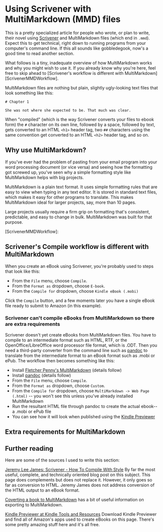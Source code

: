 # Using Scrivener with MultiMarkdown (MMD) files

This is a pretty specialized article for people who wrote, or plan to write, their novel using 
[Scrivener](https://www.literatureandlatte.com/scrivener.php) and MultiMarkdown files (which end in `.mmd`). Expect this to get technical, right down to running programs from your computer's command line. If this all sounds like gobbledegook, now's a good time to read another section.

What follows is a tiny, inadequate overview of how MultiMarkdown works and why you might wish to use it. If you already know why you're here, feel free to skip ahead to [Scrivener's workflow is different with MultiMarkdown][ScrivenerMMDWorkflow].

MultiMarkdown files are nothing but plain, slightly ugly-looking text files that look something like this:

```
# Chapter 1

She was not where she expected to be. That much was clear.

```

When "compiled" (which is the way Scrivener converts your files to ebook form) the `#` character
on its own line, followed by a space, followed by text, gets converted to an HTML `<h1>` header tag,
two `##` characters using the same convention get converted to an HTML `<h2>` header tag, and so on.

## Why use MultiMarkdown?

If you've ever had the problem of pasting from your email program into your word processing document (or vice versa) and seeing how the formatting got screwed up, you've seen why a simple formatting style like MultiMarkdown helps with big projects. 

MultiMarkdown is a plain text format. It uses simple formatting rules that are easy to view when typing in any text editor. It is stored in standard text files, which makes it easy for other programs to translate. This makes MultiMarkdown ideal for larger projects, say, more than 10 pages.

Large projects usually require a firm grip on formatting that's consistent, predictable, and easy to change in bulk. MultiMarkdown was built for that purpose.

[ScrivenerMMDWorkflow]:

## Scrivener's Compile workflow is different with MultiMarkdown

When you create an eBook using Scrivener, you're probably used to steps that look like this:

* From the `File` menu, choose `Compile`.
* From the `Format as` dropdown, choose `E-book`.
* From the `Compile for` dropdown, choose `Kindle eBook (.mobi)`

Click the `Compile` button, and a few moments later you have a single eBook file ready to submit to Amazon (in this example).

### Scrivener can't compile eBooks from MultiMarkdown so there are extra requirements

Scrivener doesn't yet create eBooks from MultiMarkdown files. You have to compile to an intermediate format such as HTML, RTF, or the OpenOffice/LibreOffice word processor file format, which is .ODT. Then you need a third-party converter from the command line such as [pandoc](http://pandoc.org) to translate from the intermediate format to an eBook format such as .mobi or ePub. The workflow then becomes something like this:

* Install [Fletcher Penny's MultiMarkdown](http://fletcherpenney.net/multimarkdown/) (details follow)
* Install [pandoc](http://pandoc.org/installing.html) (details follow)
* From the `File` menu, choose `Compile`.
* From the `Format as` dropdown, choose `Custom`.
* From the `Compile for` dropdown, choose `MultiMarkdown -> Web Page (.html)` -- you won't see this unless you've already installed MultiMarkdown
* Run the resultant HTML file through pandoc to create the actual ebook--a .mobi or ePub file
* You can see how it will look when published using the [Kindle Previewer](https://kdp.amazon.com/help?topicId=A3IWA2TQYMZ5J6#kindlepreviewer)


## Extra requirements for MultiMarkdown

## Further reading

Here are some of the sources I used to write this section:

[Jeremy Lee James: Scrivener - How To Compile With Style](http://jeremyleejames.com/scrivener-how-to-compile-with-style-tutorial/) By far the most useful, complete, and technically oriented blog post on this subject. This page does complements but does not replace it. However, it only goes so far as conversion to HTML. Jeremy James does not address conversion of the HTML output to an eBook format.

[Coverting a book to MultiMarkdown](http://support.fletcherpenney.net/discussions/problems/690-how-can-i-convert-my-book-to-multimarkdown-mmd) has a bit of useful information on exporting to MultiMarkdown.

[Kindle Previewer at Kindle Tools and Resources](https://kdp.amazon.com/help?topicId=A3IWA2TQYMZ5J6#kindlepreviewer) Download Kindle Previewer and find all of Amazon's apps used to create eBooks on this page. There's some pretty amazing stuff here and it's all free.


